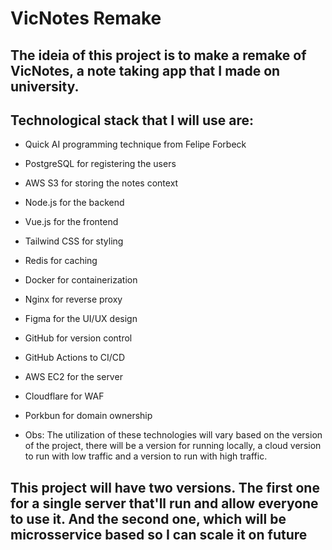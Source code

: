 # VicNotes Remake

## The ideia of this project is to make a remake of VicNotes, a note taking app that I made on university.

## Technological stack that I will use are:
- Quick AI programming technique from Felipe Forbeck
- PostgreSQL for registering the users
- AWS S3 for storing the notes context
- Node.js for the backend
- Vue.js for the frontend
- Tailwind CSS for styling
- Redis for caching
- Docker for containerization
- Nginx for reverse proxy
- Figma for the UI/UX design
- GitHub for version control
- GitHub Actions to CI/CD
- AWS EC2 for the server
- Cloudflare for WAF
- Porkbun for domain ownership

- Obs: The utilization of these technologies will vary based on the version of the project, there will be a version for running locally, a cloud version to run with low traffic and a version to run with high traffic.

## This project will have two versions. The first one for a single server that'll run and allow everyone to use it. And the second one, which will be microsservice based so I can scale it on future

